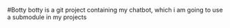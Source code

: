 #Botty
botty is a git project containing my chatbot, which i am going to use a submodule in my projects 